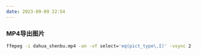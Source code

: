 ```yaml
---
date: 2023-09-09 22:54
---
```


### MP4导出图片

```bash
ffmpeg -i dahua_shenbu.mp4 -an -vf select='eq(pict_type\,I)' -vsync 2 -s '544*960' -f image2 dstPath/image-%05d.jpg
```